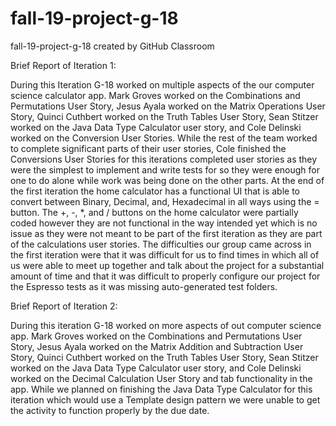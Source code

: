 # fall-19-project-g-18
fall-19-project-g-18 created by GitHub Classroom

Brief Report of Iteration 1:

During this Iteration G-18 worked on multiple aspects of the our computer science calculator app. Mark Groves worked on the Combinations and Permutations User Story, Jesus Ayala worked on the Matrix Operations User Story, Quinci Cuthbert worked on the Truth Tables User Story, Sean Stitzer worked on the Java Data Type Calculator user story, and Cole Delinski worked on the Conversion User Stories. While the rest  of the team worked to complete significant parts of their user stories, Cole finished the Conversions User Stories for this iterations completed user stories as they were the simplest to implement and write tests for so they were enough for one to do alone while work was being done on the other parts. At the end of the first iteration the home calculator has a functional UI that is able to convert between Binary, Decimal, and, Hexadecimal in all ways using the = button. The +, -, *, and / buttons on the home calculator were partially coded however they are not functional in the way intended yet which is no issue as they were not meant to be part of the first iteration as they are part of the calculations user stories. The difficulties our group came across in the first iteration were that it was difficult for us to find times in which all of us were able to meet up together and talk about the project for a substantial amount of time and that it was difficult to properly configure our project for the Espresso tests as it was missing auto-generated test folders.


Brief Report of Iteration 2:

During this iteration G-18 worked on more aspects of out computer science app.  Mark Groves worked on the Combinations and Permutations
User Story, Jesus Ayala worked on the Matrix Addition and Subtraction User Story, Quinci Cuthbert worked on the Truth Tables User Story,
Sean Stitzer worked on the Java Data Type Calculator user story, and Cole Delinski worked on the Decimal Calculation User Story and tab
functionality in the app. While we planned on finishing the Java Data Type Calculator for this iteration which would use a Template design 
pattern we were unable to get the activity to function properly by the due date. 
